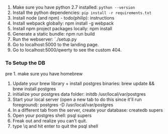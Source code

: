 1. Make sure you have python 2.7 installed: `python --version`
2. Install the python dependencies: `pip install -r requirements.txt`
3. Install node (and npm) - todo(philip): instructions
4. Install webpack globally: npm install -g webpack
5. Install npm project packages locally: npm install
6. Generate a static bundle: npm run build 
7. Run the webserver: `./setup.py
8. Go to localhost:5000 to the landing page.
9. Go to localhost:5000/qwerty to see the custom 404.

### To Setup the DB
pre 1. make sure you have homebrew
1. Update your brew library + install postgres binaries: brew update && brew install postgres
2. initialize your postgres data folder: initdb /usr/local/var/postgres
3. Start your local server (open a new tab to do this since it'll run
   foreground): postgres -D /usr/local/var/postgres
4. In a different tab from the server, create your database: createdb supers
5. Open your postgres shell: psql supers
6. Freak out and realize you can't quit.
7. type \q and hit enter to quit the psql shell

